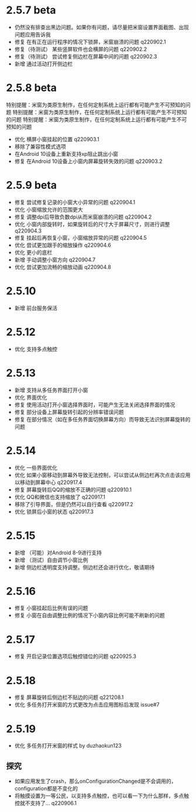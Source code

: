 # 2.5.7 beta
- 仍然没有排查出黑边问题。如果你有问题，请尽量把米窗设置界面截图、出现问题应用告诉我
- 修复 在有正在运行程序的情况下锁屏，米窗崩溃的问题 q220902.1
- 修复（待测试） 某些竖屏软件也会横屏的问题 q220902.2
- 修复（待测试） 尝试修复侧边栏在屏幕中间的问题 q220902.3
- 新增 通过活动打开侧边栏

# 2.5.8 beta
特别提醒：米窗为类原生制作，在任何定制系统上运行都有可能产生不可预知的问题
特别提醒：米窗为类原生制作，在任何定制系统上运行都有可能产生不可预知的问题
特别提醒：米窗为类原生制作，在任何定制系统上运行都有可能产生不可预知的问题
- 优化 横屏小窗挂起的位置 q220903.1
- 移除了兼容性模式选项
- 在Android 10设备上重新支持xp阻止跳出小窗
- 修复 在Android 10设备上小窗内屏幕旋转失效的问题 q220903.2

# 2.5.9 beta
- 修复 尝试修复记录的小窗大小异常的问题 q220904.1
- 优化 小窗缩放允许的范围更大
- 修复 调整dpi后导致负数dpi从而米窗崩溃的问题 q220904.2
- 优化 小窗内部旋转时，如果旋转后的尺寸大于屏幕尺寸，则进行调整 q220904.3
- 修复 挂起后再恢复小窗，小窗缩放异常的问题 q220904.5
- 优化 尝试更加跟手的缩放操作 q220904.6
- 优化 更小的底栏
- 新增 手动调整小窗方向 q220904.7
- 优化 尝试更加流畅的缩放动画 q220904.8

# 2.5.10
- 新增 前台服务保活

# 2.5.12
- 优化 支持多点触控

# 2.5.13
- 新增 支持从多任务界面打开小窗
- 优化 界面优化
- 修复 使用活动打开小窗选择界面时，可能产生无法关闭选择界面的情况
- 修复 部分设备上屏幕旋转引起的分辨率错误问题
- 修复 在部分情况（如在多任务界面切换屏幕方向）而导致无法识别屏幕旋转的问题

# 2.5.14
- 优化 一些界面优化
- 优化 如果小窗移动到屏幕外导致无法控制，可以尝试从侧边栏再次点击该应用以移动到屏幕中心 q220917.4
- 修复 屏幕旋转后QQ的缩放不正确的问题 q220910.1
- 优化 QQ和微信也支持缩放了 q220917.1
- 移除了引导界面，但是仍然可以自行查看 q220917.2
- 优化 锁屏后小窗的状态 q220917.3

# 2.5.15
- 新增 （可能）对Android 8-9进行支持
- 新增 （测试）自由调节小窗比例
- 新增 侧边栏透明度支持调整。侧边栏还会进行优化，敬请期待

# 2.5.16
- 修复 小窗挂起后比例有误的问题
- 修复 小窗在自由调整比例的情况下小窗内容比例可能不刷新的问题

# 2.5.17
- 修复 开启记录位置选项后触控错位的问题 q220925.3

# 2.5.18
- 修复 屏幕旋转后侧边栏不贴边的问题 q221208.1
- 优化 多任务打开米窗的方式更改为点击应用图标后发现 issue#7

# 2.5.19
- 优化 多任务打开米窗的样式 by duzhaokun123

## 探究
- 如果应用发生了crash，那么onConfigurationChanged是不会调用的，configuration都是不变化的
- 将触摸设置为一等公民，以支持多点触控，也可以看一下为什么那样，多点触控就不支持了... q220906.1